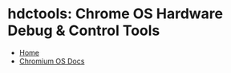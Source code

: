 # hdctools: Chrome OS Hardware Debug & Control Tools

[logo]: https://chromium-review.googlesource.com/plugins/chromium-style/static/chromium_logo.png
[home]: /README.md

* [Home][home]
* [Chromium OS Docs](https://chromium.googlesource.com/chromiumos/docs/+/master/README.md)
